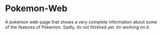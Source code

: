 # Pokemon-Web
A pokemon web-page that shows a very complete information about some of the features of Pokemon. Sadly, its not finished yet. Im working on it.
